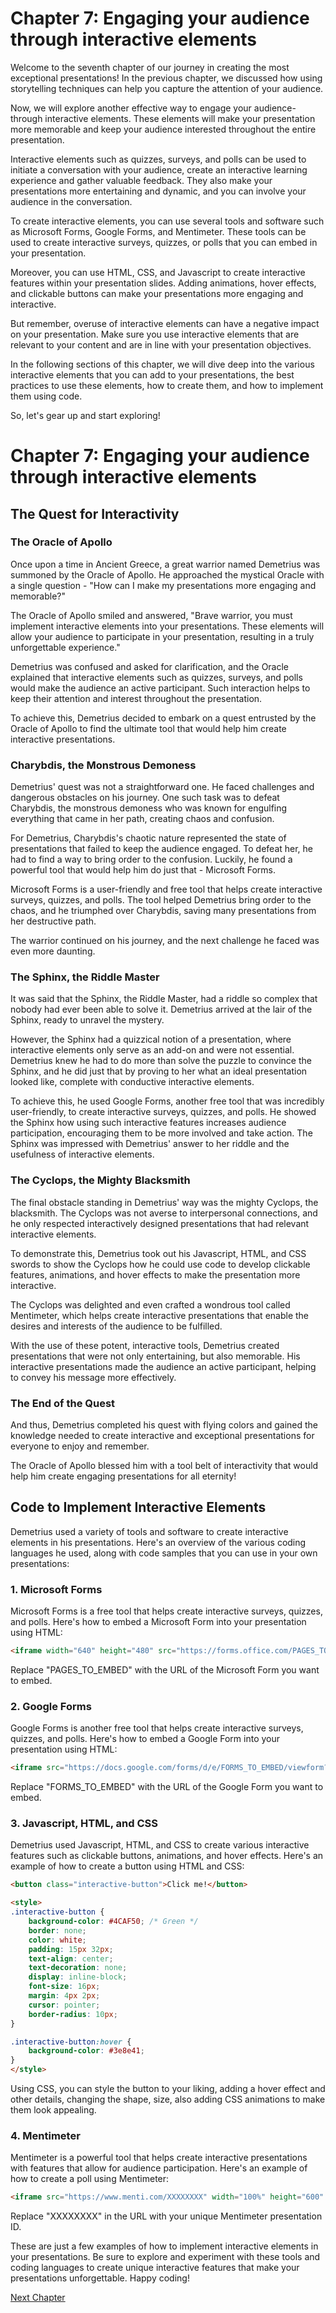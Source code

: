# Chapter 7: Engaging your audience through interactive elements

Welcome to the seventh chapter of our journey in creating the most exceptional presentations! In the previous chapter, we discussed how using storytelling techniques can help you capture the attention of your audience. 

Now, we will explore another effective way to engage your audience- through interactive elements. These elements will make your presentation more memorable and keep your audience interested throughout the entire presentation.

Interactive elements such as quizzes, surveys, and polls can be used to initiate a conversation with your audience, create an interactive learning experience and gather valuable feedback. They also make your presentations more entertaining and dynamic, and you can involve your audience in the conversation.

To create interactive elements, you can use several tools and software such as Microsoft Forms, Google Forms, and Mentimeter. These tools can be used to create interactive surveys, quizzes, or polls that you can embed in your presentation.

Moreover, you can use HTML, CSS, and Javascript to create interactive features within your presentation slides. Adding animations, hover effects, and clickable buttons can make your presentations more engaging and interactive.

But remember, overuse of interactive elements can have a negative impact on your presentation. Make sure you use interactive elements that are relevant to your content and are in line with your presentation objectives.

In the following sections of this chapter, we will dive deep into the various interactive elements that you can add to your presentations, the best practices to use these elements, how to create them, and how to implement them using code.

So, let's gear up and start exploring!
# Chapter 7: Engaging your audience through interactive elements
 
## The Quest for Interactivity
 
### The Oracle of Apollo
 
Once upon a time in Ancient Greece, a great warrior named Demetrius was summoned by the Oracle of Apollo. He approached the mystical Oracle with a single question - "How can I make my presentations more engaging and memorable?"

The Oracle of Apollo smiled and answered, "Brave warrior, you must implement interactive elements into your presentations. These elements will allow your audience to participate in your presentation, resulting in a truly unforgettable experience."

Demetrius was confused and asked for clarification, and the Oracle explained that interactive elements such as quizzes, surveys, and polls would make the audience an active participant. Such interaction helps to keep their attention and interest throughout the presentation. 

To achieve this, Demetrius decided to embark on a quest entrusted by the Oracle of Apollo to find the ultimate tool that would help him create interactive presentations. 

### Charybdis, the Monstrous Demoness
 
Demetrius' quest was not a straightforward one. He faced challenges and dangerous obstacles on his journey. One such task was to defeat Charybdis, the monstrous demoness who was known for engulfing everything that came in her path, creating chaos and confusion.

For Demetrius, Charybdis's chaotic nature represented the state of presentations that failed to keep the audience engaged. To defeat her, he had to find a way to bring order to the confusion. Luckily, he found a powerful tool that would help him do just that - Microsoft Forms.

 Microsoft Forms is a user-friendly and free tool that helps create interactive surveys, quizzes, and polls. The tool helped Demetrius bring order to the chaos, and he triumphed over Charybdis, saving many presentations from her destructive path.

 The warrior continued on his journey, and the next challenge he faced was even more daunting.

### The Sphinx, the Riddle Master
 
It was said that the Sphinx, the Riddle Master, had a riddle so complex that nobody had ever been able to solve it. Demetrius arrived at the lair of the Sphinx, ready to unravel the mystery.

However, the Sphinx had a quizzical notion of a presentation, where interactive elements only serve as an add-on and were not essential. Demetrius knew he had to do more than solve the puzzle to convince the Sphinx, and he did just that by proving to her what an ideal presentation looked like, complete with conductive interactive elements.

To achieve this, he used Google Forms, another free tool that was incredibly user-friendly, to create interactive surveys, quizzes, and polls. He showed the Sphinx how using such interactive features increases audience participation, encouraging them to be more involved and take action. The Sphinx was impressed with Demetrius' answer to her riddle and the usefulness of interactive elements.

### The Cyclops, the Mighty Blacksmith
 
The final obstacle standing in Demetrius' way was the mighty Cyclops, the blacksmith. The Cyclops was not averse to interpersonal connections, and he only respected interactively designed presentations that had relevant interactive elements.

To demonstrate this, Demetrius took out his Javascript, HTML, and CSS swords to show the Cyclops how he could use code to develop clickable features, animations, and hover effects to make the presentation more interactive.

The Cyclops was delighted and even crafted a wondrous tool called Mentimeter, which helps create interactive presentations that enable the desires and interests of the audience to be fulfilled.

With the use of these potent, interactive tools, Demetrius created presentations that were not only entertaining, but also memorable. His interactive presentations made the audience an active participant, helping to convey his message more effectively.

### The End of the Quest
 
And thus, Demetrius completed his quest with flying colors and gained the knowledge needed to create interactive and exceptional presentations for everyone to enjoy and remember. 

The Oracle of Apollo blessed him with a tool belt of interactivity that would help him create engaging presentations for all eternity!
## Code to Implement Interactive Elements

Demetrius used a variety of tools and software to create interactive elements in his presentations. Here's an overview of the various coding languages he used, along with code samples that you can use in your own presentations:

### 1. Microsoft Forms

Microsoft Forms is a free tool that helps create interactive surveys, quizzes, and polls. Here's how to embed a Microsoft Form into your presentation using HTML:

```html
<iframe width="640" height="480" src="https://forms.office.com/PAGES_TO_EMBED"></iframe>
```

Replace "PAGES_TO_EMBED" with the URL of the Microsoft Form you want to embed.

### 2. Google Forms

Google Forms is another free tool that helps create interactive surveys, quizzes, and polls. Here's how to embed a Google Form into your presentation using HTML:

```html
<iframe src="https://docs.google.com/forms/d/e/FORMS_TO_EMBED/viewform?embedded=true" width="640" height="480" frameborder="0" marginheight="0" marginwidth="0">Loading…</iframe>
```

Replace "FORMS_TO_EMBED" with the URL of the Google Form you want to embed.

### 3. Javascript, HTML, and CSS

Demetrius used Javascript, HTML, and CSS to create various interactive features such as clickable buttons, animations, and hover effects. Here's an example of how to create a button using HTML and CSS:

```html
<button class="interactive-button">Click me!</button>

<style>
.interactive-button {
    background-color: #4CAF50; /* Green */
    border: none;
    color: white;
    padding: 15px 32px;
    text-align: center;
    text-decoration: none;
    display: inline-block;
    font-size: 16px;
    margin: 4px 2px;
    cursor: pointer;
    border-radius: 10px;
}

.interactive-button:hover {
    background-color: #3e8e41;
}
</style>
```

Using CSS, you can style the button to your liking, adding a hover effect and other details, changing the shape, size, also adding CSS animations to make them look appealing.

### 4. Mentimeter

Mentimeter is a powerful tool that helps create interactive presentations with features that allow for audience participation. Here's an example of how to create a poll using Mentimeter:

```html
<iframe src="https://www.menti.com/XXXXXXXX" width="100%" height="600" frameborder="0" scrolling="no"></iframe>
```

Replace "XXXXXXXX" in the URL with your unique Mentimeter presentation ID.

These are just a few examples of how to implement interactive elements in your presentations. Be sure to explore and experiment with these tools and coding languages to create unique interactive features that make your presentations unforgettable. Happy coding!


[Next Chapter](08_Chapter08.md)